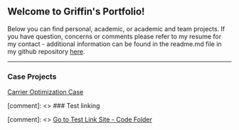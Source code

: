 ## Welcome to Griffin's Portfolio! 

Below you can find personal, academic, or academic and team projects. If you have question, concerns or comments please refer to my resume for my contact - additional information can be found in the readme.md file in my github repository [here](https://github.com/griffinsalyer/griffinsalyer.github.io).


-----


### Case Projects

[Carrier Optimization Case](/Projects/PluvioCarry.html)


[comment]: <> ### Test linking

[comment]: <> [Go to Test Link Site - Code Folder](/code/index.md)
